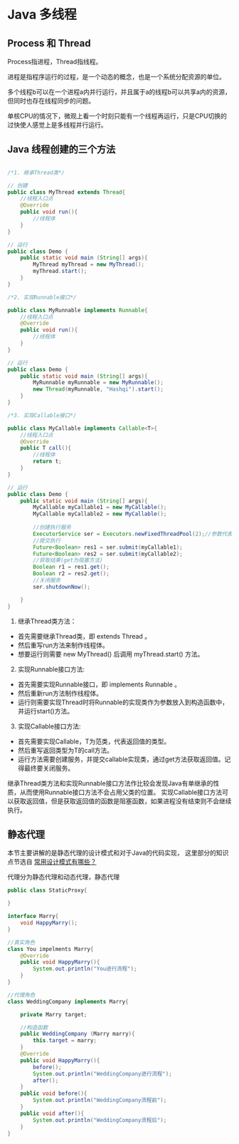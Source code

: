 # Java 多线程

## Process 和 Thread

Process指进程，Thread指线程。

进程是指程序运行的过程，是一个动态的概念，也是一个系统分配资源的单位。

多个线程b可以在一个进程a内并行运行，并且属于a的线程b可以共享a内的资源，但同时也存在线程同步的问题。

单核CPU的情况下，微观上看一个时刻只能有一个线程再运行，只是CPU切换的过快使人感觉上是多线程并行运行。

## Java 线程创建的三个方法

```java

/*1. 继承Thread类*/

// 创建
public class MyThread extends Thread{
    //线程入口点
    @Override
    public void run(){
        //线程体
    }
} 

// 运行
public class Demo {
    public static void main (String[] args){
        MyThread myThread = new MyThread();
        myThread.start();
    }
} 

/*2. 实现Runnable接口*/

public class MyRunnable implements Runnable{
    //线程入口点
    @Override
    public void run(){
        //线程体
    }
}

// 运行
public class Demo {
    public static void main (String[] args){
        MyRunnable myRunnable = new MyRunnable();
        new Thread(myRunnable, "Hashqi").start();
    }
} 

/*3. 实现Callable接口*/

public class MyCallable implements Callable<T>{
    //线程入口点
    @Override
    public T call(){
        //线程体
        return t;
    }
}

// 运行
public class Demo {
    public static void main (String[] args){
        MyCallable myCallable1 = new MyCallable();
        MyCallable myCallable2 = new MyCallable();
        
        //创建执行服务
        ExecutorService ser = Executors.newFixedThreadPool(2);//参数代表有几个线程
        //提交执行
        Future<Boolean> res1 = ser.submit(myCallable1);
        Future<Boolean> res2 = ser.submit(myCallable2);
        //获取结果(get为阻塞方法)
        Boolean r1 = res1.get();
        Boolean r2 = res2.get();
        //关闭服务
        ser.shutdownNow();

    }
} 

```

1. 继承Thread类方法：
- 首先需要继承Thread类，即 extends Thread 。
- 然后重写run方法来制作线程体。
- 想要运行则需要 new MyThread() 后调用 myThread.start() 方法。

2. 实现Runnable接口方法:
- 首先需要实现Runnable接口，即 implements Runnable 。
- 然后重新run方法制作线程体。
- 运行则需要实现Thread时将Runnable的实现类作为参数放入到构造函数中，并运行start()方法。

3. 实现Callable接口方法:
- 首先需要实现Callable<T>，T为范类，代表返回值的类型。
- 然后重写返回类型为T的call方法。
- 运行方法需要创建服务，并提交callable实现类，通过get方法获取返回值。记得最终要关闭服务。

继承Thread类方法和实现Runnable接口方法作比较会发现Java有单继承的性质，从而使用Runnable接口方法不会占用父类的位置。
实现Callable接口方法可以获取返回值，但是获取返回值的函数是阻塞函数，如果进程没有结束则不会继续执行。

## 静态代理

本节主要讲解的是静态代理的设计模式和对于Java的代码实现，
这里部分的知识点节选自 [常用设计模式有哪些？](https://refactoringguru.cn/design-patterns)

代理分为静态代理和动态代理，静态代理

```java
public class StaticProxy{

}

interface Marry{
    void HappyMarry();
}

//真实角色
class You impelments Marry{
    @Override
    public void HappyMarry(){
        System.out.println("You进行流程");
    }
}

//代理角色
class WeddingCompany implements Marry{

    private Marry target;

    //构造函数
    public WeddingCompany (Marry marry){
        this.target = marry;
    }
    @Override
    public void HappyMarry(){
        before();
        System.out.println("WeddingCompany进行流程");
        after();
    }
    public void before(){
        System.out.println("WeddingCompany流程前");
    }
    public void after(){
        System.out.println("WeddingCompany流程后");
    }
}


```